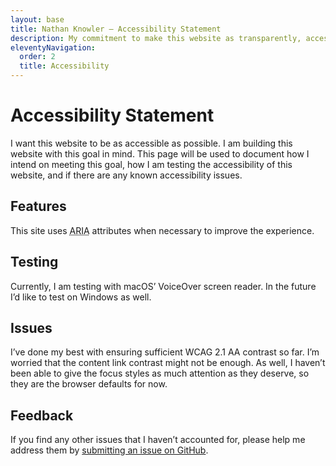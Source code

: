 ```yaml
---
layout: base
title: Nathan Knowler – Accessibility Statement
description: My commitment to make this website as transparently, accessible as possible.
eleventyNavigation:
  order: 2
  title: Accessibility
---
```


# Accessibility Statement

I want this website to be as accessible as possible. I am
building this website with this goal in mind. This page will be
used to document how I intend on meeting this goal, how I am
testing the accessibility of this website, and if there are any
known accessibility issues.

## Features

This site uses <abbr title="Accessible Rich Internet Applications">ARIA</abbr> attributes when necessary to improve the experience.

## Testing

Currently, I am testing with macOS’ VoiceOver screen reader. In
the future I’d like to test on Windows as well.

## Issues

I’ve done my best with ensuring sufficient WCAG 2.1 AA contrast
so far. I’m worried that the content link contrast might not be
enough. As well, I haven’t been able to give the focus styles as
much attention as they deserve, so they are the browser defaults
for now.

## Feedback

If you find any other issues that I haven’t accounted for,
please help me address them by [submitting an issue on GitHub](https://github.com/knowler/knowlerkno.ws/issues/new).
